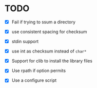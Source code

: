 # TODO

 - [x] Fail if trying to ssum a directory
 - [x] use consistent spacing for checksum
 - [x] stdin support
 - [x] use int as checksum instead of `char*`
 - [x] Support for clib to install the library files
 - [x] Use rpath if option permits
 - [x] Use a configure script

